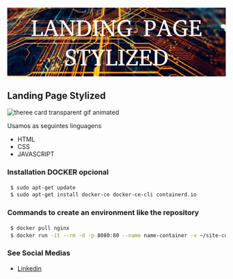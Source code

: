 ![theree card transparent](https://github.com/jnerydesigner/landing-page-stylized/blob/main/images/page-stylized.png)

## Landing Page Stylized

![theree card transparent gif animated](https://github.com/jnerydesigner/landing-page-stylized/blob/main/images/stylized.gif)

Usamos as seguintes linguagens

- HTML
- CSS
- JAVASCRIPT

### Installation DOCKER opcional

```sh
 $ sudo apt-get update
 $ sudo apt-get install docker-ce docker-ce-cli containerd.io
```

### Commands to create an environment like the repository

```sh
 $ docker pull nginx
 $ docker run -it --rm -d -p 8080:80 --name name-container -v ~/site-content:/usr/share/nginx/html nginx
```

### See Social Medias

- [Linkedin](https://www.linkedin.com/in/jander-nery/)
